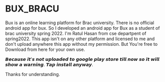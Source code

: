 # BUX_BRACU

Bux is an online learning platform for Brac university. There is no official android app for bux. So I developed an android app for Bux as a student of brac university spring 2022. I'm Ratul Hasan from cse departpent of spring2022. 
This app isn't on any other platform and licensed to me and don't upload anywhere this app without my permission. But You're free to Download from here for your own use. 



𝘽𝙚𝙘𝙖𝙪𝙨𝙚 𝙞𝙩'𝙨 𝙣𝙤𝙩 𝙪𝙥𝙡𝙤𝙖𝙙𝙚𝙙 𝙩𝙤 𝙜𝙤𝙤𝙜𝙡𝙚 𝙥𝙡𝙖𝙮 𝙨𝙩𝙤𝙧𝙚 𝙩𝙞𝙡𝙡 𝙣𝙤𝙬 𝙨𝙤 𝙞𝙩 𝙬𝙞𝙡𝙡 𝙨𝙝𝙤𝙬 𝙖 𝙬𝙖𝙧𝙣𝙞𝙣𝙜. 𝙏𝙖𝙥 𝙞𝙣𝙨𝙩𝙖𝙡𝙡 𝙖𝙣𝙮𝙬𝙖𝙮.



Thanks for understanding.
